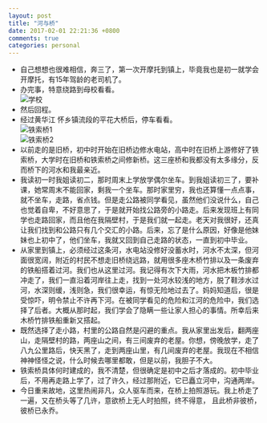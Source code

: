 ```yaml
---
layout: post
title: "河与桥"
date: 2017-02-01 22:21:36 +0800
comments: true
categories: personal
---
```

- 自己想想也很难相信，奔三了，第一次开摩托到镇上，毕竟我也是初一就学会开摩托，有15年驾龄的老司机了。  
- 办完事，特意绕路到母校看看。  
![学校](http://a3.qpic.cn/psb?/V13NDf2z1KnphA/FLDZgBoQEc9FNoX3KomPV.G9oNIleSli9Z9gvIk7QDw!/b/dFUBAAAAAAAA&bo=FwUABTAM.QsFCfM!&rf=viewer_4)  
- 然后回程。  
- 经过黄华江 怀乡镇流段的平花大桥后，停车看看。  
![铁索桥1](http://a1.qpic.cn/psb?/V13NDf2z1KnphA/v.Xil2CoDS0iaHt9Vi91KtLmsOQKfIC.UCSTJtKZzQY!/b/dHoBAAAAAAAA&bo=qwYABUAQMAwFAOc!&rf=viewer_4)  
![铁索桥2](http://a1.qpic.cn/psb?/V13NDf2z1KnphA/K*VdaIK0ENXkYZ9kU5CHc25RMFUafx*grW11lO*EtEQ!/b/dFYBAAAAAAAA&bo=AAWrBjAMQBAFAOc!&rf=viewer_4)  
- 以前走的是旧桥，初中时开始在旧桥边修水电站，高中时在旧桥上游修好了铁索桥，大学时在旧桥和铁索桥之间修新桥。这三座桥和我都没有太多缘分，反而桥下的河水和我最亲近。  
- 我读初一时我姐读初二，那时周末上学放学偶尔坐车。到我姐读初三了，要补课，她常周末不能回家，剩我一个坐车。那时家里穷，我也还算懂一点点事，就不坐车，走路，省点钱。但是走公路被同学看见，虽然他们没说什么，自己也觉着自卑，不好意思了，于是就开始找公路旁的小路走。后来发现班上有同学也走路回家，而且他在我隔壁村，于是我们就一起走。老天对我很好，还真让我们找到和公路只有几个交汇的小路。后来，忘了是什么原因，好像是他妹妹也上初中了，他们坐车，我就又回到自己走路的状态，一直到初中毕业。  
- 从家里到镇上，必须经过这条河，水电站没修好没蓄水时，河水不太深，但河面很宽阔，附近的村民不想走旧桥绕远路，就用很多座木桥竹排以及一条废弃的铁船搭着过河。我们也从这里过河。我记得有次下大雨，河水把木板竹排都冲走了，我们一直沿着河岸往上走，找到一处河水较浅的地方，脱了鞋涉水过河，水深则缓，浅则急，我们很幸运，有惊无险地过去了。妈妈知道后，很是受惊吓，明令禁止不许再下河。在被同学看见的危险和江河的危险中，我们选择了后者。大概从那时起，我们学会了隐瞒一些让家人担心的事情。所幸后来木桥竹排铁船重新又搭起。  
- 既然选择了走小路，村里的公路自然是闪避的重点。我从家里出发后，翻两座山，走隔壁村的路，两座山之间，有三间废弃的老屋。你想，傍晚放学，走了八九公里路后，快天黑了，走到两座山里，有几间废弃的老屋。我现在不相信神神怪怪之说，什么时候去哪里都敢，但是以前，我胆子不大。  
- 铁索桥具体何时建成的，我不清楚，但很确定是初中之后才落成的。初中毕业后，不用再走路上学了，过了许久，经过那附近，它已矗立河中，沟通两岸。  
- 今日重来故地，这里热闹非凡，众人驱车而来，在桥上拍照游玩。我上桥走了一遍，又在桥头等了几许，意欲桥上无人时拍照，终不得意， 且此桥非彼桥，彼桥已永乔。  
